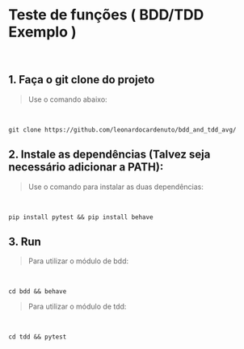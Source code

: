 # Teste de funções ( BDD/TDD Exemplo )
<br>

## 1. Faça o git clone do projeto

> Use o comando abaixo:
<br>

```
git clone https://github.com/leonardocardenuto/bdd_and_tdd_avg/
```

## 2. Instale as dependências (Talvez seja necessário adicionar a PATH):

> Use o comando para instalar as duas dependências:
<br>

```
pip install pytest && pip install behave
```

## 3. Run

> Para utilizar o módulo de bdd:
<br>

```
cd bdd && behave
```

> Para utilizar o módulo de tdd:
<br>

```
cd tdd && pytest
```
